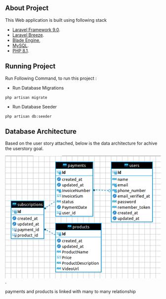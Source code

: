 ## About Project

This Web application is built using following stack

- [Laravel Framework 9.0](https://laravel.com/).
- [Laravel Breeze](https://laravel.com/docs/9.x/starter-kits#laravel-breeze).
- [Blade Engine](https://laravel.com/docs/9.x/blade#main-content),
- [MySQL](https://mysql.com).
- [PHP 8.1](https://www.php.net/releases/8.1/en.php).


## Running Project

Run Following Command, to run this project :

- Run Database Migrations
```shell    
php artisan migrate
```
- Run Database Seeder
```shell
php artisan db:seeder
```

## Database Architecture

Based on the user story attached, below is the data architecture for achive the userstory goal.

![db architecture](db-arch.png).

payments and products is linked with many to many relationship



